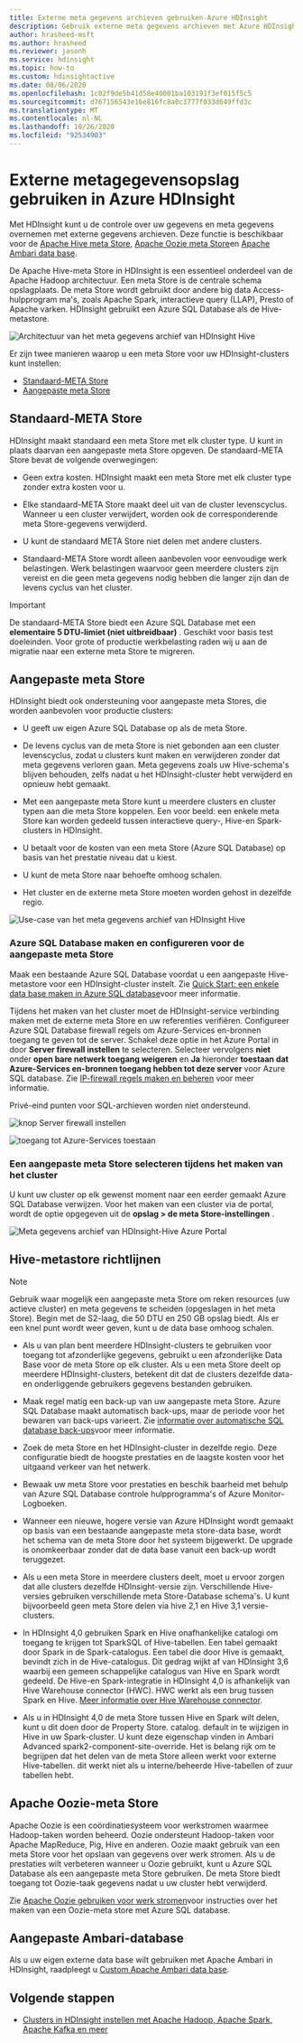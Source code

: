 ```yaml
---
title: Externe meta gegevens archieven gebruiken-Azure HDInsight
description: Gebruik externe meta gegevens archieven met Azure HDInsight-clusters.
author: hrasheed-msft
ms.author: hrasheed
ms.reviewer: jasonh
ms.service: hdinsight
ms.topic: how-to
ms.custom: hdinsightactive
ms.date: 08/06/2020
ms.openlocfilehash: 1c02f9de5b41d58e40001ba103191f3ef015f5c5
ms.sourcegitcommit: d767156543e16e816fc8a0c3777f033d649ffd3c
ms.translationtype: MT
ms.contentlocale: nl-NL
ms.lasthandoff: 10/26/2020
ms.locfileid: "92534903"
---
```

# <a name="use-external-metadata-stores-in-azure-hdinsight"></a>Externe metagegevensopslag gebruiken in Azure HDInsight

Met HDInsight kunt u de controle over uw gegevens en meta gegevens overnemen met externe gegevens archieven. Deze functie is beschikbaar voor de [Apache Hive meta Store](#custom-metastore), [Apache Oozie meta Store](#apache-oozie-metastore)en [Apache Ambari data base](#custom-ambari-db).

De Apache Hive-meta Store in HDInsight is een essentieel onderdeel van de Apache Hadoop architectuur. Een meta Store is de centrale schema opslagplaats. De meta Store wordt gebruikt door andere big data Access-hulpprogram ma's, zoals Apache Spark, interactieve query (LLAP), Presto of Apache varken. HDInsight gebruikt een Azure SQL Database als de Hive-metastore.

![Architectuur van het meta gegevens archief van HDInsight Hive](./media/hdinsight-use-external-metadata-stores/metadata-store-architecture.png)

Er zijn twee manieren waarop u een meta Store voor uw HDInsight-clusters kunt instellen:

* [Standaard-META Store](#default-metastore)
* [Aangepaste meta Store](#custom-metastore)

## <a name="default-metastore"></a>Standaard-META Store

HDInsight maakt standaard een meta Store met elk cluster type. U kunt in plaats daarvan een aangepaste meta Store opgeven. De standaard-META Store bevat de volgende overwegingen:

* Geen extra kosten. HDInsight maakt een meta Store met elk cluster type zonder extra kosten voor u.

* Elke standaard-META Store maakt deel uit van de cluster levenscyclus. Wanneer u een cluster verwijdert, worden ook de corresponderende meta Store-gegevens verwijderd.

* U kunt de standaard META Store niet delen met andere clusters.

* Standaard-META Store wordt alleen aanbevolen voor eenvoudige werk belastingen. Werk belastingen waarvoor geen meerdere clusters zijn vereist en die geen meta gegevens nodig hebben die langer zijn dan de levens cyclus van het cluster.

> [!IMPORTANT]
> De standaard-META Store biedt een Azure SQL Database met een **elementaire 5 DTU-limiet (niet uitbreidbaar)** . Geschikt voor basis test doeleinden. Voor grote of productie werkbelasting raden wij u aan de migratie naar een externe meta Store te migreren.

## <a name="custom-metastore"></a>Aangepaste meta Store

HDInsight biedt ook ondersteuning voor aangepaste meta Stores, die worden aanbevolen voor productie clusters:

* U geeft uw eigen Azure SQL Database op als de meta Store.

* De levens cyclus van de meta Store is niet gebonden aan een cluster levenscyclus, zodat u clusters kunt maken en verwijderen zonder dat meta gegevens verloren gaan. Meta gegevens zoals uw Hive-schema's blijven behouden, zelfs nadat u het HDInsight-cluster hebt verwijderd en opnieuw hebt gemaakt.

* Met een aangepaste meta Store kunt u meerdere clusters en cluster typen aan die meta Store koppelen. Een voor beeld: een enkele meta Store kan worden gedeeld tussen interactieve query-, Hive-en Spark-clusters in HDInsight.

* U betaalt voor de kosten van een meta Store (Azure SQL Database) op basis van het prestatie niveau dat u kiest.

* U kunt de meta Store naar behoefte omhoog schalen.

* Het cluster en de externe meta Store moeten worden gehost in dezelfde regio.

![Use-case van het meta gegevens archief van HDInsight Hive](./media/hdinsight-use-external-metadata-stores/metadata-store-use-case.png)

### <a name="create-and-config-azure-sql-database-for-the-custom-metastore"></a>Azure SQL Database maken en configureren voor de aangepaste meta Store

Maak een bestaande Azure SQL Database voordat u een aangepaste Hive-metastore voor een HDInsight-cluster instelt.  Zie [Quick Start: een enkele data base maken in Azure SQL database](../azure-sql/database/single-database-create-quickstart.md?tabs=azure-portal)voor meer informatie.

Tijdens het maken van het cluster moet de HDInsight-service verbinding maken met de externe meta Store en uw referenties verifiëren. Configureer Azure SQL Database firewall regels om Azure-Services en-bronnen toegang te geven tot de server. Schakel deze optie in het Azure Portal in door **Server firewall instellen** te selecteren. Selecteer vervolgens **niet** onder **open bare netwerk toegang weigeren** en **Ja** hieronder **toestaan dat Azure-Services en-bronnen toegang hebben tot deze server** voor Azure SQL database. Zie [IP-firewall regels maken en beheren](../azure-sql/database/firewall-configure.md#use-the-azure-portal-to-manage-server-level-ip-firewall-rules) voor meer informatie.

Privé-eind punten voor SQL-archieven worden niet ondersteund.

![knop Server firewall instellen](./media/hdinsight-use-external-metadata-stores/configure-azure-sql-database-firewall1.png)

![toegang tot Azure-Services toestaan](./media/hdinsight-use-external-metadata-stores/configure-azure-sql-database-firewall2.png)

### <a name="select-a-custom-metastore-during-cluster-creation"></a>Een aangepaste meta Store selecteren tijdens het maken van het cluster

U kunt uw cluster op elk gewenst moment naar een eerder gemaakt Azure SQL Database verwijzen. Voor het maken van een cluster via de portal, wordt de optie opgegeven uit de **opslag > de meta Store-instellingen** .

![Meta gegevens archief van HDInsight-Hive Azure Portal](./media/hdinsight-use-external-metadata-stores/azure-portal-cluster-storage-metastore.png)

## <a name="hive-metastore-guidelines"></a>Hive-metastore richtlijnen

> [!NOTE]
> Gebruik waar mogelijk een aangepaste meta Store om reken resources (uw actieve cluster) en meta gegevens te scheiden (opgeslagen in het meta Store). Begin met de S2-laag, die 50 DTU en 250 GB opslag biedt. Als er een knel punt wordt weer geven, kunt u de data base omhoog schalen.

* Als u van plan bent meerdere HDInsight-clusters te gebruiken voor toegang tot afzonderlijke gegevens, gebruikt u een afzonderlijke Data Base voor de meta Store op elk cluster. Als u een meta Store deelt op meerdere HDInsight-clusters, betekent dit dat de clusters dezelfde data-en onderliggende gebruikers gegevens bestanden gebruiken.

* Maak regel matig een back-up van uw aangepaste meta Store. Azure SQL Database maakt automatisch back-ups, maar de periode voor het bewaren van back-ups varieert. Zie [informatie over automatische SQL database back-ups](../azure-sql/database/automated-backups-overview.md)voor meer informatie.

* Zoek de meta Store en het HDInsight-cluster in dezelfde regio. Deze configuratie biedt de hoogste prestaties en de laagste kosten voor het uitgaand verkeer van het netwerk.

* Bewaak uw meta Store voor prestaties en beschik baarheid met behulp van Azure SQL Database controle hulpprogramma's of Azure Monitor-Logboeken.

* Wanneer een nieuwe, hogere versie van Azure HDInsight wordt gemaakt op basis van een bestaande aangepaste meta store-data base, wordt het schema van de meta Store door het systeem bijgewerkt. De upgrade is onomkeerbaar zonder dat de data base vanuit een back-up wordt teruggezet.

* Als u een meta Store in meerdere clusters deelt, moet u ervoor zorgen dat alle clusters dezelfde HDInsight-versie zijn. Verschillende Hive-versies gebruiken verschillende meta Store-Database schema's. U kunt bijvoorbeeld geen meta Store delen via hive 2,1 en Hive 3,1 versie-clusters.

* In HDInsight 4,0 gebruiken Spark en Hive onafhankelijke catalogi om toegang te krijgen tot SparkSQL of Hive-tabellen. Een tabel gemaakt door Spark in de Spark-catalogus. Een tabel die door Hive is gemaakt, bevindt zich in de Hive-catalogus. Dit gedrag wijkt af van HDInsight 3,6 waarbij een gemeen schappelijke catalogus van Hive en Spark wordt gedeeld. De Hive-en Spark-integratie in HDInsight 4,0 is afhankelijk van Hive Warehouse connector (HWC). HWC werkt als een brug tussen Spark en Hive. [Meer informatie over Hive Warehouse connector](../hdinsight/interactive-query/apache-hive-warehouse-connector.md).

* Als u in HDInsight 4,0 de meta Store tussen Hive en Spark wilt delen, kunt u dit doen door de Property Store. catalog. default in te wijzigen in Hive in uw Spark-cluster. U kunt deze eigenschap vinden in Ambari Advanced spark2-component-site-override. Het is belang rijk om te begrijpen dat het delen van de meta Store alleen werkt voor externe Hive-tabellen. dit werkt niet als u interne/beheerde Hive-tabellen of zuur tabellen hebt.  

## <a name="apache-oozie-metastore"></a>Apache Oozie-meta Store

Apache Oozie is een coördinatiesysteem voor werkstromen waarmee Hadoop-taken worden beheerd. Oozie ondersteunt Hadoop-taken voor Apache MapReduce, Pig, Hive en anderen.  Oozie maakt gebruik van een meta Store voor het opslaan van gegevens over werk stromen. Als u de prestaties wilt verbeteren wanneer u Oozie gebruikt, kunt u Azure SQL Database als een aangepaste meta Store gebruiken. De meta Store biedt toegang tot Oozie-taak gegevens nadat u uw cluster hebt verwijderd.

Zie [Apache Oozie gebruiken voor werk stromen](hdinsight-use-oozie-linux-mac.md)voor instructies over het maken van een Oozie-meta store met Azure SQL database.

## <a name="custom-ambari-db"></a>Aangepaste Ambari-database

Als u uw eigen externe data base wilt gebruiken met Apache Ambari in HDInsight, raadpleegt u [Custom Apache Ambari data base](hdinsight-custom-ambari-db.md).

## <a name="next-steps"></a>Volgende stappen

* [Clusters in HDInsight instellen met Apache Hadoop, Apache Spark, Apache Kafka en meer](./hdinsight-hadoop-provision-linux-clusters.md)